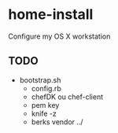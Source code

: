 # home-install
Configure my OS X workstation


## TODO

- bootstrap.sh
  - config.rb
  - chefDK ou chef-client
  - pem key
  - knife -z
  - berks vendor ../
